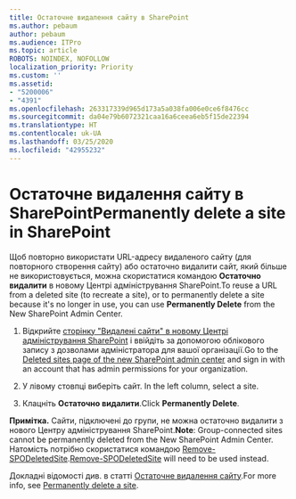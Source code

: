 ```yaml
---
title: Остаточне видалення сайту в SharePoint
ms.author: pebaum
author: pebaum
ms.audience: ITPro
ms.topic: article
ROBOTS: NOINDEX, NOFOLLOW
localization_priority: Priority
ms.custom: ''
ms.assetid:
- "5200006"
- "4391"
ms.openlocfilehash: 263317339d965d173a5a038fa006e0ce6f8476cc
ms.sourcegitcommit: da04e79b6072321caa16a6ceea6eb5f15de22394
ms.translationtype: HT
ms.contentlocale: uk-UA
ms.lasthandoff: 03/25/2020
ms.locfileid: "42955232"
---
```

# <a name="permanently-delete-a-site-in-sharepoint"></a><span data-ttu-id="74b8c-102">Остаточне видалення сайту в SharePoint</span><span class="sxs-lookup"><span data-stu-id="74b8c-102">Permanently delete a site in SharePoint</span></span>

<span data-ttu-id="74b8c-103">Щоб повторно використати URL-адресу видаленого сайту (для повторного створення сайту) або остаточно видалити сайт, який більше не використовується, можна скористатися командою **Остаточно видалити** в новому Центрі адміністрування SharePoint.</span><span class="sxs-lookup"><span data-stu-id="74b8c-103">To reuse a URL from a deleted site (to recreate a site), or to permanently delete a site because it's no longer in use, you can use **Permanently Delete** from the New SharePoint Admin Center.</span></span> 

1. <span data-ttu-id="74b8c-104">Відкрийте [сторінку "Видалені сайти" в новому Центрі адміністрування SharePoint](https://admin.microsoft.com/sharepoint?page=recycleBin&modern=true) і ввійдіть за допомогою облікового запису з дозволами адміністратора для вашої організації.</span><span class="sxs-lookup"><span data-stu-id="74b8c-104">Go to the [Deleted sites page of the new SharePoint admin center](https://admin.microsoft.com/sharepoint?page=recycleBin&modern=true) and sign in with an account that has admin permissions for your organization.</span></span> 

2. <span data-ttu-id="74b8c-105">У лівому стовпці виберіть сайт. </span><span class="sxs-lookup"><span data-stu-id="74b8c-105">In the left column, select a site.</span></span> 

3. <span data-ttu-id="74b8c-106">Клацніть **Остаточно видалити**.</span><span class="sxs-lookup"><span data-stu-id="74b8c-106">Click **Permanently Delete**.</span></span> 

<span data-ttu-id="74b8c-107">**Примітка.** Сайти, підключені до групи, не можна остаточно видалити з нового Центру адміністрування SharePoint.</span><span class="sxs-lookup"><span data-stu-id="74b8c-107">**Note**: Group-connected sites cannot be permanently deleted from the New SharePoint Admin Center.</span></span> <span data-ttu-id="74b8c-108">Натомість потрібно скористатися командою [Remove-SPODeletedSite](https://docs.microsoft.com/powershell/module/sharepoint-online/remove-spodeletedsite).</span><span class="sxs-lookup"><span data-stu-id="74b8c-108">[Remove-SPODeletedSite](https://docs.microsoft.com/powershell/module/sharepoint-online/remove-spodeletedsite) will need to be used instead.</span></span>  

<span data-ttu-id="74b8c-109">Докладні відомості див. в статті [Остаточне видалення сайту](https://docs.microsoft.com/sharepoint/delete-site-collection#permanently-delete-a-site).</span><span class="sxs-lookup"><span data-stu-id="74b8c-109">For more info, see [Permanently delete a site](https://docs.microsoft.com/sharepoint/delete-site-collection#permanently-delete-a-site).</span></span> 
